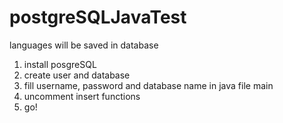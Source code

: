 # postgreSQLJavaTest
languages will be saved in database

1. install posgreSQL
2. create user and database
3. fill username, password and database name in java file main
4. uncomment insert functions 
5. go!
